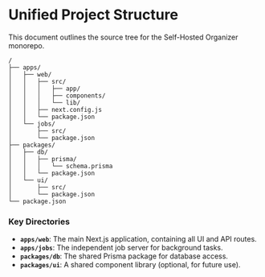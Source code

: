 # **Unified Project Structure**

This document outlines the source tree for the Self-Hosted Organizer monorepo.

```
/
├── apps/
│   ├── web/
│   │   ├── src/
│   │   │   ├── app/
│   │   │   ├── components/
│   │   │   └── lib/
│   │   ├── next.config.js
│   │   └── package.json
│   └── jobs/
│       ├── src/
│       └── package.json
├── packages/
│   ├── db/
│   │   ├── prisma/
│   │   │   └── schema.prisma
│   │   └── package.json
│   └── ui/
│       ├── src/
│       └── package.json
└── package.json
```

### **Key Directories**

*   **`apps/web`**: The main Next.js application, containing all UI and API routes.
*   **`apps/jobs`**: The independent job server for background tasks.
*   **`packages/db`**: The shared Prisma package for database access.
*   **`packages/ui`**: A shared component library (optional, for future use).
